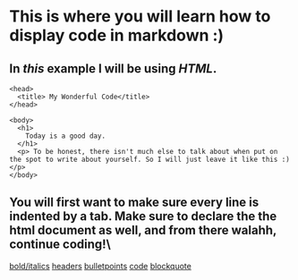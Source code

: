 # This is where you will learn how to display code in markdown :)

## In ***this*** example I will be using ***HTML***.

 <!DOCTYPE html>
  <html>
  
    <head>
      <title> My Wonderful Code</title>
    </head>
    
    <body>
      <h1> 
        Today is a good day.
      </h1>
      <p> To be honest, there isn't much else to talk about when put on the spot to write about yourself. So I will just leave it like this :) </p>
    </body>
  </html>

## You will first want to make sure every line is indented by a tab. Make sure to declare the the html document as well, and from there walahh, continue coding!\
[bold/italics](https://github.com/KehindeOmo/1600Tutorial/blob/main/bold%20%26%20italic.md) [headers](https://github.com/KehindeOmo/1600Tutorial/blob/main/headers.md) [bulletpoints](https://github.com/KehindeOmo/1600Tutorial/blob/main/bulletpoints.md) [code](https://github.com/KehindeOmo/1600Tutorial/blob/main/code.md)
[blockquote](https://github.com/KehindeOmo/1600Tutorial/blob/main/blocquote.md)
